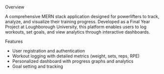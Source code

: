 Overview

A comprehensive MERN stack application designed for powerlifters to track, analyze, and visualize their training progress. Developed as a Final Year Project at Loughborough University, this platform enables users to log workouts, set goals, and view analytics through interactive dashboards.

Features
- User registration and authentication
- Workout logging with detailed metrics (weight, sets, reps, RPE)
- Personalized dashboard with progress graphs and analytics
- Goal setting and tracking
